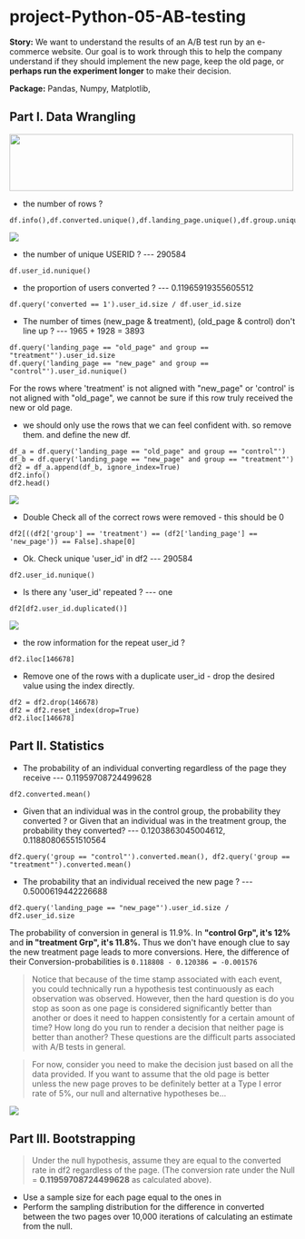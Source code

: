 # project-Python-05-AB-testing

__Story:__ We want to understand the results of an A/B test run by an e-commerce website. Our goal is to work through this to help the company understand if they should implement the new page, keep the old page, or **perhaps run the experiment longer** to make their decision.

__Package:__ Pandas, Numpy, Matplotlib, 

## Part I. Data Wrangling
<img src="https://user-images.githubusercontent.com/31917400/34901191-0310e346-f7ff-11e7-8c37-41861c544ca4.jpg" width="500" height="100" />

 - the number of rows ?
```
df.info(),df.converted.unique(),df.landing_page.unique(),df.group.unique()
```
<img src="https://user-images.githubusercontent.com/31917400/34901245-afc6cb1e-f7ff-11e7-8bf9-aa1624cfb0ef.jpg" />

 - the number of unique USERID ? --- 290584
``` 
df.user_id.nunique()
```
 - the proportion of users converted ? --- 0.11965919355605512
```
df.query('converted == 1').user_id.size / df.user_id.size
```
 - The number of times (new_page & treatment), (old_page & control) don't line up ? --- 1965 + 1928 = 3893
```
df.query('landing_page == "old_page" and group == "treatment"').user_id.size 
df.query('landing_page == "new_page" and group == "control"').user_id.nunique() 
```
For the rows where 'treatment' is not aligned with "new_page" or 'control' is not aligned with "old_page", we cannot be sure if this row truly received the new or old page. 

 - we should only use the rows that we can feel confident with. so remove them. and define the new df.
```
df_a = df.query('landing_page == "old_page" and group == "control"') 
df_b = df.query('landing_page == "new_page" and group == "treatment"')
df2 = df_a.append(df_b, ignore_index=True)
df2.info()
df2.head()
```
<img src="https://user-images.githubusercontent.com/31917400/34901313-babfca7e-f800-11e7-8d1c-62c8428b63ea.jpg" />

 - Double Check all of the correct rows were removed - this should be 0
```
df2[((df2['group'] == 'treatment') == (df2['landing_page'] == 'new_page')) == False].shape[0]
```
 - Ok. Check unique 'user_id' in df2 --- 290584
```
df2.user_id.nunique()
```
 - Is there any 'user_id' repeated ? --- one 
```
df2[df2.user_id.duplicated()]
```
<img src="https://user-images.githubusercontent.com/31917400/34901456-6f63ba7a-f802-11e7-8b99-e153c6834f09.jpg" />

 - the row information for the repeat user_id ?
```
df2.iloc[146678]
```
 - Remove one of the rows with a duplicate user_id - drop the desired value using the index directly.
```
df2 = df2.drop(146678)
df2 = df2.reset_index(drop=True)
df2.iloc[146678]
```
## Part II. Statistics
 - The probability of an individual converting regardless of the page they receive --- 0.11959708724499628
```
df2.converted.mean()
```
 - Given that an individual was in the control group, the probability they converted ? or Given that an individual was in the treatment group, the probability they converted? --- 0.1203863045004612, 0.11880806551510564
```
df2.query('group == "control"').converted.mean(), df2.query('group == "treatment"').converted.mean()
```
 - The probability that an individual received the new page ? --- 0.5000619442226688
```
df2.query('landing_page == "new_page"').user_id.size / df2.user_id.size
```
The probability of conversion in general is 11.9%. In **"control Grp", it's 12%** and **in "treatment Grp", it's 11.8%.** Thus we don't have enough clue to say the new treatment page leads to more conversions. Here, the difference of their Conversion-probabilities is `0.118808 - 0.120386 = -0.001576` 

>Notice that because of the time stamp associated with each event, you could technically run a hypothesis test continuously as each observation was observed. However, then the hard question is do you stop as soon as one page is considered significantly better than another or does it need to happen consistently for a certain amount of time? How long do you run to render a decision that neither page is better than another? These questions are the difficult parts associated with A/B tests in general.

>For now, consider you need to make the decision just based on all the data provided. If you want to assume that the old page is better unless the new page proves to be definitely better at a Type I error rate of 5%, our null and alternative hypotheses be...
<img src="https://user-images.githubusercontent.com/31917400/34901652-32d54eae-f805-11e7-9f43-32dc5d3723b9.jpg" />

## Part III. Bootstrapping
>Under the null hypothesis, assume they are equal to the converted rate in df2 regardless of the page. (The conversion rate under the Null = **0.11959708724499628** as calculated above). 
 - Use a sample size for each page equal to the ones in
 - Perform the sampling distribution for the difference in converted between the two pages over 10,000 iterations of calculating an estimate from the null. 





























